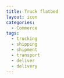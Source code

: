 ```yaml
---
title: Truck flatbed
layout: icon
categories:
  - Commerce
tags:
  - trucking
  - shipping
  - shipment
  - transport
  - deliver
  - delivery
---
```

